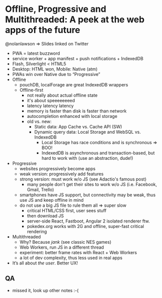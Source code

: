 # Offline, Progressive and Multithreaded: A peek at the web apps of the future

@nolanlawson => Slides linked on Twitter

- PWA = latest buzzword
- service worker + app manifest + push notifications + IndexedDB
- Flash, Silverlight < HTML5
- Desktop: HTML won, Mobile: Native (atm)
- PWAs win over Native due to “Progressive”
- Offline
  - pouchDB, localForage are great IndexedDB wrappers
  - Offline-first
    - not really about actual offline state
	- it's about speeeeeeeed
	- latency latency latency
	- memory is faster than disk is faster than network
	- autocompletion enhanced with local storage
    - old vs. new:
	  - Static data: App Cache vs. Cache API (SW)
	  - Dynamic query data: Local Storage and WebSQL vs. IndexedDB
	    - Local Storage has race conditions and is synchronous => BOO!
		- IndexedDB is asynchronous and transaction-based, but hard to work with (use an abstraction, dude!)
- Progressive
  - websites progressively become apps
  - weak version: progressively add features
  - strong version: must work w/o JS (see Adactio's famous post)
    - many people don't get their sites to work w/o JS (i.e. Facebook, Gmail, Trello)
  - smartphones have JS support, but connectivity may be weak, thus use JS and keep offline in mind
  - do not use a big JS file to rule them all => super slow
    - critical HTML/CSS first, user sees stuff
	- then download JS
	- server-side React, Fastboot, Angular 2 isolated renderer ftw.
	- pokedex.org works with 2G and offline, super-fast critical rendering
- Multithreaded
  - Why? Because *jank* (see classic NES games)
  - Web Workers, run JS in a different thread
  - experiment: better frame rates with React + Web Workers
  - a lot of dev complexity, thus less used in real apps
 - It’s all about *the user*. Better UX!

## QA

- missed it, look up other notes :-(
